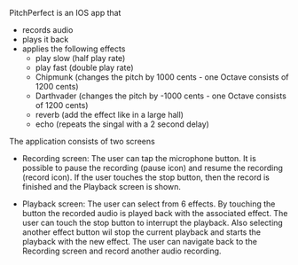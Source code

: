 PitchPerfect is an IOS app that
- records audio
- plays it back
- applies the following effects
  - play slow (half play rate)
  - play fast (double play rate)
  - Chipmunk (changes the pitch by 1000 cents - one Octave consists of 1200 cents)
  - Darthvader (changes the pitch by -1000 cents - one Octave consists of 1200 cents)
  - reverb (add the effect like in a large hall)
  - echo (repeats the singal with a 2 second delay)

The application consists of two screens
- Recording screen:
The user can tap the microphone button. 
It is possible to pause the recording (pause icon) and resume the recording (record icon).
If the user touches the stop button, then the record is finished and the Playback screen is shown.

- Playback screen:
The user can select from 6 effects. By touching the button the recorded audio is played back with the associated effect.
The user can touch the stop button to interrupt the playback. Also selecting another effect button wil stop the current playback 
and starts the playback with the new effect.
The user can navigate back to the Recording screen and record another audio recording.
